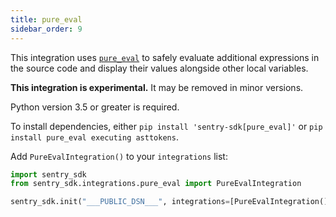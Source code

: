 ```yaml
---
title: pure_eval
sidebar_order: 9
---
```

<!-- WIZARD -->
This integration uses [`pure_eval`](https://github.com/alexmojaki/pure_eval) to safely evaluate additional expressions in the source code and display their values alongside other local variables.

**This integration is experimental.** It may be removed in minor versions.

Python version 3.5 or greater is required.

To install dependencies, either `pip install 'sentry-sdk[pure_eval]'` or `pip install pure_eval executing asttokens`.

Add ``PureEvalIntegration()`` to your ``integrations`` list:

```python
import sentry_sdk
from sentry_sdk.integrations.pure_eval import PureEvalIntegration

sentry_sdk.init("___PUBLIC_DSN___", integrations=[PureEvalIntegration()])
```

<!-- ENDWIZARD -->
